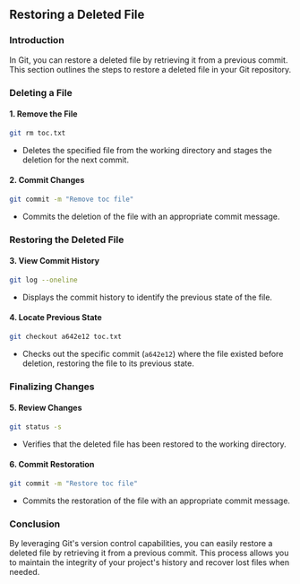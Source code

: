 ## Restoring a Deleted File

### Introduction
In Git, you can restore a deleted file by retrieving it from a previous commit. This section outlines the steps to restore a deleted file in your Git repository.

### Deleting a File

#### 1. Remove the File
```bash
git rm toc.txt
```
- Deletes the specified file from the working directory and stages the deletion for the next commit.

#### 2. Commit Changes
```bash
git commit -m "Remove toc file"
```
- Commits the deletion of the file with an appropriate commit message.

### Restoring the Deleted File

#### 3. View Commit History
```bash
git log --oneline
```
- Displays the commit history to identify the previous state of the file.

#### 4. Locate Previous State
```bash
git checkout a642e12 toc.txt
```
- Checks out the specific commit (`a642e12`) where the file existed before deletion, restoring the file to its previous state.

### Finalizing Changes

#### 5. Review Changes
```bash
git status -s
```
- Verifies that the deleted file has been restored to the working directory.

#### 6. Commit Restoration
```bash
git commit -m "Restore toc file"
```
- Commits the restoration of the file with an appropriate commit message.

### Conclusion
By leveraging Git's version control capabilities, you can easily restore a deleted file by retrieving it from a previous commit. This process allows you to maintain the integrity of your project's history and recover lost files when needed.